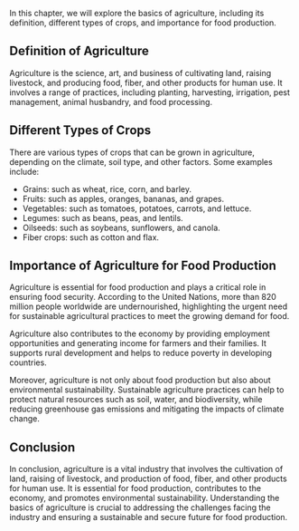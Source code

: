 
In this chapter, we will explore the basics of agriculture, including its definition, different types of crops, and importance for food production.

Definition of Agriculture
-------------------------

Agriculture is the science, art, and business of cultivating land, raising livestock, and producing food, fiber, and other products for human use. It involves a range of practices, including planting, harvesting, irrigation, pest management, animal husbandry, and food processing.

Different Types of Crops
------------------------

There are various types of crops that can be grown in agriculture, depending on the climate, soil type, and other factors. Some examples include:

* Grains: such as wheat, rice, corn, and barley.
* Fruits: such as apples, oranges, bananas, and grapes.
* Vegetables: such as tomatoes, potatoes, carrots, and lettuce.
* Legumes: such as beans, peas, and lentils.
* Oilseeds: such as soybeans, sunflowers, and canola.
* Fiber crops: such as cotton and flax.

Importance of Agriculture for Food Production
---------------------------------------------

Agriculture is essential for food production and plays a critical role in ensuring food security. According to the United Nations, more than 820 million people worldwide are undernourished, highlighting the urgent need for sustainable agricultural practices to meet the growing demand for food.

Agriculture also contributes to the economy by providing employment opportunities and generating income for farmers and their families. It supports rural development and helps to reduce poverty in developing countries.

Moreover, agriculture is not only about food production but also about environmental sustainability. Sustainable agriculture practices can help to protect natural resources such as soil, water, and biodiversity, while reducing greenhouse gas emissions and mitigating the impacts of climate change.

Conclusion
----------

In conclusion, agriculture is a vital industry that involves the cultivation of land, raising of livestock, and production of food, fiber, and other products for human use. It is essential for food production, contributes to the economy, and promotes environmental sustainability. Understanding the basics of agriculture is crucial to addressing the challenges facing the industry and ensuring a sustainable and secure future for food production.
